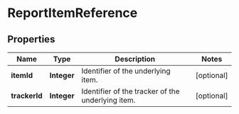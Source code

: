 

# ReportItemReference

## Properties

Name | Type | Description | Notes
------------ | ------------- | ------------- | -------------
**itemId** | **Integer** | Identifier of the underlying item. |  [optional]
**trackerId** | **Integer** | Identifier of the tracker of the underlying item. |  [optional]



